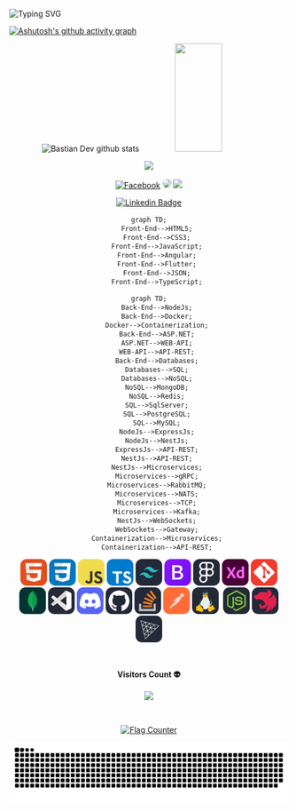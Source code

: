 ![Typing SVG](https://readme-typing-svg.herokuapp.com/?color=02D9F7FF&size=35&center=true&vCenter=true&width=1000&lines=Mi+Nombre+es+Harry+Ore+Lara;Soy+un+desarrollador+Full-Stack!)

<!----------------------------------------------------------------------------------------------------------------------------------------------------------------->
[![Ashutosh's github activity graph](https://github-readme-activity-graph.vercel.app/graph?username=HarryOreLara&bg_color=0d1117&color=ffffff&line=00b3ff&point=f9fafa&area=true&hide_border=true)](https://github.com/ashutosh00710/github-readme-activity-graph)

<!----------------------------------------------------------------------------------------------------------------------------------------------------------------->

<div align="center">  
  <img width="49%" height="195px" src="https://github-readme-stats.vercel.app/api?username=HarryOreLara&show_icons=true&count_private=true&hide_border=true&title_color=02D9F7FF&icon_color=02D9F7FF&text_color=c9d1d9&bg_color=0d1117" alt="Bastian Dev github stats" /> 
  
  <img width="41%" height="195px" src="https://github-readme-stats.vercel.app/api/top-langs/?username=HarryOreLara&layout=compact&hide_border=true&title_color=02D9F7FF&text_color=02D9F7FF&bg_color=0d1117" />
</div> 


<!----------------------------------------------------------------------------------------------------------------------------------------------------------------->

<p align="center">
 <img  src="https://github-readme-streak-stats.herokuapp.com?user=HarryOreLara&theme=tokyonight_duo&hide_border=true"
</p>


<!----------------------------------------------------------------------------------------------------------------------------------------------------------------->


<div align="center">
<div align="center">
<a href="https://facebook.com/harryorelara" target="_blank"><img alt="Facebook" src="https://img.shields.io/badge/facebook-%231DA1F2.svg?&style=for-the-badge&logo=facebook&logoColor=white"/></a>
<a href="https://www.youtube.com/channel/UCc9hddVrxeleEzexRryTHUA" target="_blank"><img src="https://img.shields.io/badge/-youtube-d71e18?style=for-the-badge&logo=youtube&logoColor=white" style="border-radius: 30px"></a> 
<a href="https://www.instagram.com/lara_harry16/" target="_blank"><img src="https://img.shields.io/badge/-Instagram-%23E4405F?style=for-the-badge&logo=instagram&logoColor=white"</a> 

[![Linkedin Badge](https://img.shields.io/badge/linkedin-%230077B5.svg?&style=for-the-badge&logo=linkedin&logoColor=white)](https://www.linkedin.com/in/harry-ore-lara-/)

</div>

<!----------------------------------------------------------------------------------------------------------------------------------------------------------------->

```mermaid
graph TD;
    Front-End-->HTML5;
    Front-End-->CSS3;
    Front-End-->JavaScript;
    Front-End-->Angular;
    Front-End-->Flutter;
    Front-End-->JSON;
    Front-End-->TypeScript;
```
<!----------------------------------------------------------------------------------------------------------------------------------------------------------------->

```mermaid
graph TD;
    Back-End-->NodeJs;
    Back-End-->Docker;
    Docker-->Containerization;
    Back-End-->ASP.NET;
    ASP.NET-->WEB-API;
    WEB-API-->API-REST;
    Back-End-->Databases;
    Databases-->SQL;
    Databases-->NoSQL;
    NoSQL-->MongoDB;
    NoSQL-->Redis;
    SQL-->SqlServer;
    SQL-->PostgreSQL;
    SQL-->MySQL;
    NodeJs-->ExpressJs;
    NodeJs-->NestJs;
    ExpressJs-->API-REST;
    NestJs-->API-REST;
    NestJs-->Microservices;
    Microservices-->gRPC;
    Microservices-->RabbitMQ;
    Microservices-->NATS;
    Microservices-->TCP;
    Microservices-->Kafka;
    NestJs-->WebSockets;
    WebSockets-->Gateway;
    Containerization-->Microservices;
    Containerization-->API-REST;
```

<!----------------------------------------------------------------------------------------------------------------------------------------------------------------->


<p align="center" >
<img src="https://github.com/tandpfun/skill-icons/blob/main/icons/HTML.svg" width="48" title="HTML"> 
<img src="https://github.com/tandpfun/skill-icons/blob/main/icons/CSS.svg" width="48" title="CSS">   
<img src="https://github.com/tandpfun/skill-icons/blob/main/icons/JavaScript.svg" width="48"  title="Javascript">   
<img src="https://github.com/tandpfun/skill-icons/blob/main/icons/TypeScript.svg" width="48" title="TypeScript">    
<img src="https://github.com/tandpfun/skill-icons/blob/main/icons/TailwindCSS-Dark.svg" width="48" title="TailWindCss">    
<img src="https://github.com/tandpfun/skill-icons/blob/main/icons/Bootstrap.svg" width="48">  
<img src="https://github.com/tandpfun/skill-icons/blob/main/icons/Figma-Dark.svg" width="48" title="Figma">   
<img src="https://github.com/tandpfun/skill-icons/blob/main/icons/XD.svg" width="48" title="Adobe XD">    
<img src="https://github.com/tandpfun/skill-icons/blob/main/icons/Git.svg" width="48" title="Git">  
<img src="https://github.com/tandpfun/skill-icons/blob/main/icons/MongoDB.svg" width="48" title="MongoDB">  
<img src="https://github.com/tandpfun/skill-icons/blob/main/icons/VSCode-Dark.svg" width="48" title="Vscode">   
<img src="https://github.com/tandpfun/skill-icons/blob/main/icons/Discord.svg" width="48" title="Discord">   
<img src="https://github.com/tandpfun/skill-icons/blob/main/icons/Github-Dark.svg" width="48" title="Github">   
<img src="https://github.com/tandpfun/skill-icons/blob/main/icons/StackOverflow-Dark.svg" width="48" title="StackOverFlow">   
<img src="https://github.com/tandpfun/skill-icons/blob/main/icons/Postman.svg" width="48" title="Postman">   
<img src="https://github.com/tandpfun/skill-icons/blob/main/icons/Linux-Dark.svg" width="48" title="Linux">   
<img src="" width="48" title="">
<img src="https://github.com/tandpfun/skill-icons/blob/main/icons/NodeJS-Dark.svg" width="48" title="NodeJs">   
<img src="https://github.com/tandpfun/skill-icons/blob/main/icons/NestJS-Dark.svg" width="48" title="NestJs">   
<img src="https://github.com/tandpfun/skill-icons/blob/main/icons/ThreeJS-Dark.svg" width="48" title="ThreeJs">   
<p/>


<!----------------------------------------------------------------------------------------------------------------------------------------------------------------->

<div align="center">
<br><p align="centre"><b>Visitors Count 👽 </b></p>  
<p align="center"><img align="center" src="https://profile-counter.glitch.me/{HarryOreLara}/count.svg" /></p> 
<br>
</div>

<!----------------------------------------------------------------------------------------------------------------------------------------------------------------->

<a href="https://info.flagcounter.com/a6dZ"><img src="https://s01.flagcounter.com/count2/a6dZ/bg_0D1117/txt_FFFFFF/border_0D1117/columns_8/maxflags_20/viewers_0/labels_1/pageviews_1/flags_0/percent_0/" alt="Flag Counter" border="0"></a>


<!----------------------------------------------------------------------------------------------------------------------------------------------------------------->

![](https://github.com/Platane/snk/raw/output/github-contribution-grid-snake.svg)




